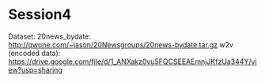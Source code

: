 # Session4

Dataset:
20news_bydate: http://qwone.com/~jason/20Newsgroups/20news-bydate.tar.gz
w2v (encoded data): https://drive.google.com/file/d/1_ANXakz0vu5FQCSEEAEmnjJKfzUa344Y/view?usp=sharing